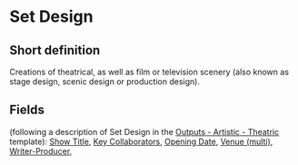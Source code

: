 # Set Design
## Short definition
Creations of theatrical, as well as film or television scenery (also known as stage design, scenic design or production design).
## Fields
(following a description of Set Design in the [Outputs - Artistic - Theatric](../Templates/Outputs%20-%20Artistic%20-%20Theatric.md) template):
[Show Title](../Object-Fields/Set%20Design/Show%20Title.md),
[Key Collaborators](../Object-Fields/Set%20Design/Key%20Collaborators.md),
[Opening Date](../Object-Fields/Set%20Design/Opening%20Date.md),
[Venue (multi)](../Object-Fields/Set%20Design/Venue%20(multi).md),
[Writer-Producer](../Object-Fields/Set%20Design/Writer-Producer.md),
